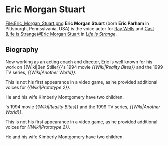 #  Eric Morgan Stuart 

[File:Eric_Morgan_Stuart.png](280px.md)
**Eric Morgan Stuart** (born **Eric Parham** in Pittsburgh, Pennsylvania, USA) is the voice actor for [Ray Wells](principal_ray_wells.md) and [Cast (Life is Strange)#Eric Morgan Stuart](three_unnamed_minor_characters.md) in *[Life is Strange](life_is_strange.md)*.

##  Biography 
Now working as an acting coach and director, Eric is well known for his work on {{Wiki|Ben Stiller}}'s 1994 movie *{{Wiki|Reality Bites}}* and the 1999 TV series, *{{Wiki|Another World}}*.

This is not his first appearance in a video game, as he provided additional voices for *{{Wiki|Prototype 2}}*.

He and his wife Kimberly Montgomery have two children.

's 1994 movie *{{Wiki|Reality Bites}}* and the 1999 TV series, *{{Wiki|Another World}}*.

This is not his first appearance in a video game, as he provided additional voices for *{{Wiki|Prototype 2}}*.

He and his wife Kimberly Montgomery have two children.

